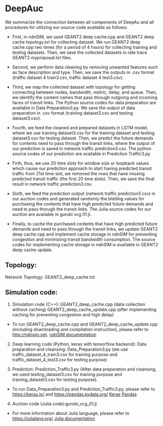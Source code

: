 # DeepAuc 

We summarize the connection between all components of DeepAu and all procedures for utilizing our source code available as follows:

- First, in ndnSIM, we used GEANT2 deep cache.cpp and GEANT2 deep cache topology.txt for collecting dataset. We run GEANT2 deep cache.cpp two times (for a period of 4 hours) for collecting training and testing datasets. Then, we save the collected datasets in rate trace GEANT2 myproposal.txt files. 

- Second, we perform data cleaning by removing unwanted features such as face description and type. Then, we save the outputs in .csv format (traffic dataset 4 train3.csv, traffic dataset 4 test3.csv).

- Third, we map the collected dataset with topology for getting connecting between nodes, bandwidth, metric, delay, and queue. Then, we identify the content names that pass through outgoing and incoming faces of transit links. The Python source codes for data preparation are available in Data Preparation3.py. We save the output of data preparation in .csv format (training dataset3.csv and testing dataset3.csv). 

- Fourth, we feed the cleaned and prepared datasets in LSTM model, where we use training dataset3.csv for the training dataset and testing dataset3.csv for testing dataset. Then, we predict the future demands for contents need to pass through the transit links, where the output of our prediction is saved in network traffic prediction3.csv. The python source codes of our prediction are available in Prediction Traffic3.py

- Firth, thus, we use 20 time slots for window size or loopback values which cause our prediction approach to start having predicted transit traffic from 21st time slot, we removed the rows that have missing predicted transit traffic (the first 20 time slots). Then, we save the final result in network traffic prediction3.csv.

- Sixth, we feed the prediction output (network traffic prediction3.csv) in our auction codes and generated randomly the bidding values for purchasing the contents that have high predicted future demands and need to pass through the transit links. The Julia source codes for our auction are available in gurobi vcg 01.jl.

- Finally, to cache the purchased contents that have high predicted future demands and need to pass through the transit links, we update GEANT2 deep cache.cpp and implement cache storage in ndnSIM for preventing congestion and minimizing transit bandwidth consumption. The source codes for implementing cache storage in ndnSIM is available in GEANT2 deep cache update.

Topology:
--------

Network Topology: GEANT2_deep_cache.txt

Simulation code:
---------------

1. Simulation code (C++): GEANT2_deep_cache.cpp (data collection without caching)
                       GEANT2_deep_cache_update.cpp (after implementing caching for preventing congestion and high delay)

- To run GEANT2_deep_cache.cpp and GEANT2_deep_cache_update.cpp (including downloading and compilation instruction), please refer to
http://ndnsim.net.
[ndnSIM documentation](http://ndnsim.net)
                           
2. Deep learning code (Python, keras with tensorflow backend):
Data preparation and cleansing: Data_Preparation3.py (we use traffic_dataset_4_train3.csv for training purpose and traffic_dataset_4_test3.csv for testing purpose)

3. Prediction: Prediction_Traffic3.py (After data preparation and cleansing, we used testing_dataset3.csv for training purpose and training_dataset3.csv for testing purpose).               

- To run Data_Preparation3.py and Prediction_Traffic3.py, please refer to
https://keras.io/ and https://pandas.pydata.org/
[Keras](https://keras.io/)
[Pandas](https://pandas.pydata.org/)

4. Auction code (Julia code):gurobi_vcg_01.jl

- For more information about Julia language, please refer to https://julialang.org/
[Julia documentation](https://julialang.org/)



